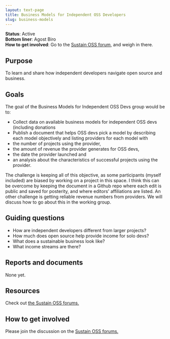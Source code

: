 ```yaml
---
layout: text-page
title: Business Models for Independent OSS Developers
slug: business-models
---
```


**Status**: Active<br>
**Bottom liner**: Agost Biro<br>
**How to get involved**: Go to the [Sustain OSS forum](https://discourse.sustainoss.org/t/business-models-for-independent-oss-devs-data-collection-effort-rfc/311), and weigh in there.

## Purpose

To learn and share how independent developers navigate open source and business.

## Goals

The goal of the Business Models for Independent OSS Devs group would be to:

- Collect data on available business models for independent OSS devs (including donations
- Publish a document that helps OSS devs pick a model by describing each model objectively and listing providers for each model with
- the number of projects using the provider,
- the amount of revenue the provider generates for OSS devs,
- the date the provider launched and
- an analysis about the characteristics of successful projects using the provider.

The challenge is keeping all of this objective, as some participants (myself included) are biased by working on a project in this space. I think this can be overcome by keeping the document in a Github repo where each edit is public and saved for posterity, and where editors' affiliations are listed. An other challenge is getting reliable revenue numbers from providers. We will discuss how to go about this in the working group.

## Guiding questions

- How are independent developers different from larger projects?
- How much does open source help provide income for solo devs?
- What does a sustainable business look like?
- What income streams are there?

## Reports and documents

None yet.

## Resources

Check out [the Sustain OSS forums.](https://discourse.sustainoss.org/t/business-models-for-independent-oss-devs-data-collection-effort-rfc/311)

## How to get involved

Please join the discussion on the [Sustain OSS forums.](https://discourse.sustainoss.org/t/business-models-for-independent-oss-devs-data-collection-effort-rfc/311)
